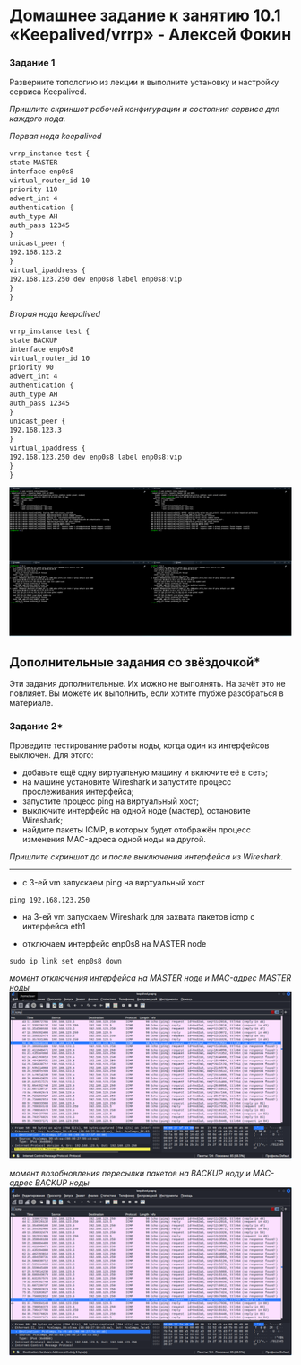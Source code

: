 # Домашнее задание к занятию 10.1 «Keepalived/vrrp» - Алексей Фокин


### Задание 1

Разверните топологию из лекции и выполните установку и настройку сервиса Keepalived.

*Пришлите скриншот рабочей конфигурации и состояния сервиса для каждого нода.*

*Первая нода keepalived*        
```
vrrp_instance test {
state MASTER
interface enp0s8
virtual_router_id 10
priority 110
advert_int 4
authentication {
auth_type AH
auth_pass 12345
}
unicast_peer {
192.168.123.2
}
virtual_ipaddress {
192.168.123.250 dev enp0s8 label enp0s8:vip
}
}
```
*Вторая нода keepalived*
```
vrrp_instance test {
state BACKUP
interface enp0s8
virtual_router_id 10
priority 90
advert_int 4
authentication {
auth_type AH
auth_pass 12345
}
unicast_peer {
192.168.123.3
}
virtual_ipaddress {
192.168.123.250 dev enp0s8 label enp0s8:vip
}
}
```
![ ](image10.01/1.png)

## Дополнительные задания со звёздочкой*

Эти задания дополнительные. Их можно не выполнять. На зачёт это не повлияет. Вы можете их выполнить, если хотите глубже разобраться в материале.
 
### Задание 2*

Проведите тестирование работы ноды, когда один из интерфейсов выключен. Для этого:
- добавьте ещё одну виртуальную машину и включите её в сеть;
- на машине установите Wireshark и запустите процесс прослеживания интерфейса;
- запустите процесс ping на виртуальный хост;
- выключите интерфейс на одной ноде (мастер), остановите Wireshark;
- найдите пакеты ICMP, в которых будет отображён процесс изменения MAC-адреса одной ноды на другой. 

 *Пришлите скриншот до и после выключения интерфейса из Wireshark.*
 ___

- c 3-ей vm запускаем ping на виртуальный хост
```
ping 192.168.123.250
```
- на 3-ей vm запускаем Wireshark для захвата пакетов icmp с интерфейса eth1

- отключаем интерфейс enp0s8 на MASTER node 
```
sudo ip link set enp0s8 down
```
*момент отключения интерфейса на MASTER ноде и MAC-адрес MASTER ноды*
![ ](image10.01/2.png)

*момент возобновления пересылки пакетов на BACKUP ноду и MAC-адрес BACKUP ноды*
![ ](image10.01/3.png)
